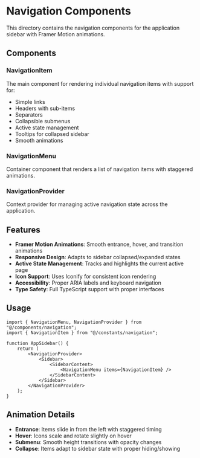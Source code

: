 # Navigation Components

This directory contains the navigation components for the application sidebar with Framer Motion animations.

## Components

### NavigationItem

The main component for rendering individual navigation items with support for:

-   Simple links
-   Headers with sub-items
-   Separators
-   Collapsible submenus
-   Active state management
-   Tooltips for collapsed sidebar
-   Smooth animations

### NavigationMenu

Container component that renders a list of navigation items with staggered animations.

### NavigationProvider

Context provider for managing active navigation state across the application.

## Features

-   **Framer Motion Animations**: Smooth entrance, hover, and transition animations
-   **Responsive Design**: Adapts to sidebar collapsed/expanded states
-   **Active State Management**: Tracks and highlights the current active page
-   **Icon Support**: Uses Iconify for consistent icon rendering
-   **Accessibility**: Proper ARIA labels and keyboard navigation
-   **Type Safety**: Full TypeScript support with proper interfaces

## Usage

```tsx
import { NavigationMenu, NavigationProvider } from "@/components/navigation";
import { NavigationItem } from "@/constants/navigation";

function AppSidebar() {
    return (
        <NavigationProvider>
            <Sidebar>
                <SidebarContent>
                    <NavigationMenu items={NavigationItem} />
                </SidebarContent>
            </Sidebar>
        </NavigationProvider>
    );
}
```

## Animation Details

-   **Entrance**: Items slide in from the left with staggered timing
-   **Hover**: Icons scale and rotate slightly on hover
-   **Submenu**: Smooth height transitions with opacity changes
-   **Collapse**: Items adapt to sidebar state with proper hiding/showing
